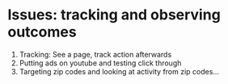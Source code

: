 # Issues: tracking and observing outcomes

1. Tracking: See a page, track action afterwards
2. Putting ads on youtube and testing click through
3. Targeting zip codes and looking at activity from zip codes…

